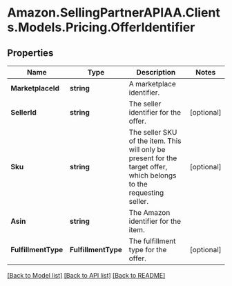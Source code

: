 # Amazon.SellingPartnerAPIAA.Clients.Models.Pricing.OfferIdentifier
## Properties

Name | Type | Description | Notes
------------ | ------------- | ------------- | -------------
**MarketplaceId** | **string** | A marketplace identifier. | 
**SellerId** | **string** | The seller identifier for the offer. | [optional] 
**Sku** | **string** | The seller SKU of the item. This will only be present for the target offer, which belongs to the requesting seller. | [optional] 
**Asin** | **string** | The Amazon identifier for the item. | 
**FulfillmentType** | **FulfillmentType** | The fulfillment type for the offer. | [optional] 

[[Back to Model list]](../README.md#documentation-for-models) [[Back to API list]](../README.md#documentation-for-api-endpoints) [[Back to README]](../README.md)

